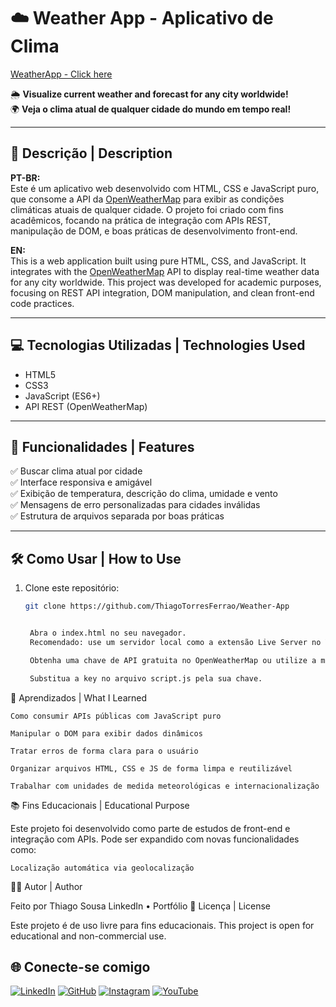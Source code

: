 # ☁️ Weather App - Aplicativo de Clima

[WeatherApp - Click here](https://thiagotorresferrao.github.io/Weather-App/)

🌦️ **Visualize current weather and forecast for any city worldwide!**  
🌍 **Veja o clima atual de qualquer cidade do mundo em tempo real!**

---

## 📌 Descrição | Description

**PT-BR:**  
Este é um aplicativo web desenvolvido com HTML, CSS e JavaScript puro, que consome a API da [OpenWeatherMap](https://openweathermap.org/api) para exibir as condições climáticas atuais de qualquer cidade. O projeto foi criado com fins acadêmicos, focando na prática de integração com APIs REST, manipulação de DOM, e boas práticas de desenvolvimento front-end.

**EN:**  
This is a web application built using pure HTML, CSS, and JavaScript. It integrates with the [OpenWeatherMap](https://openweathermap.org/api) API to display real-time weather data for any city worldwide. This project was developed for academic purposes, focusing on REST API integration, DOM manipulation, and clean front-end code practices.

---

## 💻 Tecnologias Utilizadas | Technologies Used

- HTML5
- CSS3
- JavaScript (ES6+)
- API REST (OpenWeatherMap)

---

## 🎯 Funcionalidades | Features

✅ Buscar clima atual por cidade  
✅ Interface responsiva e amigável  
✅ Exibição de temperatura, descrição do clima, umidade e vento  
✅ Mensagens de erro personalizadas para cidades inválidas  
✅ Estrutura de arquivos separada por boas práticas

---

## 🛠️ Como Usar | How to Use

1. Clone este repositório:
   ```bash
   git clone https://github.com/ThiagoTorresFerrao/Weather-App


    Abra o index.html no seu navegador.
    Recomendado: use um servidor local como a extensão Live Server no VS Code.

    Obtenha uma chave de API gratuita no OpenWeatherMap ou utilize a minha chave já cadastrada.

    Substitua a key no arquivo script.js pela sua chave.

🧠 Aprendizados | What I Learned

    Como consumir APIs públicas com JavaScript puro

    Manipular o DOM para exibir dados dinâmicos

    Tratar erros de forma clara para o usuário

    Organizar arquivos HTML, CSS e JS de forma limpa e reutilizável

    Trabalhar com unidades de medida meteorológicas e internacionalização

📚 Fins Educacionais | Educational Purpose

Este projeto foi desenvolvido como parte de estudos de front-end e integração com APIs.
Pode ser expandido com novas funcionalidades como:

    Localização automática via geolocalização

👨‍💻 Autor | Author

Feito por Thiago Sousa
LinkedIn • Portfólio
📄 Licença | License

Este projeto é de uso livre para fins educacionais.
This project is open for educational and non-commercial use.

## 🌐 Conecte-se comigo

[![LinkedIn](https://img.shields.io/badge/-LinkedIn-0A66C2?style=flat&logo=linkedin&logoColor=white)](https://www.linkedin.com/in/thiago-f-torres/)
[![GitHub](https://img.shields.io/badge/-GitHub-181717?style=flat&logo=github&logoColor=white)](https://github.com/ThiagoTorresFerrao)
[![Instagram](https://img.shields.io/badge/-Instagram-E4405F?style=flat&logo=instagram&logoColor=white)](https://www.instagram.com/thiagotorresferrao/)
[![YouTube](https://img.shields.io/badge/-YouTube-FF0000?style=flat&logo=youtube&logoColor=white)](https://www.youtube.com/@Thiago_Torres)
